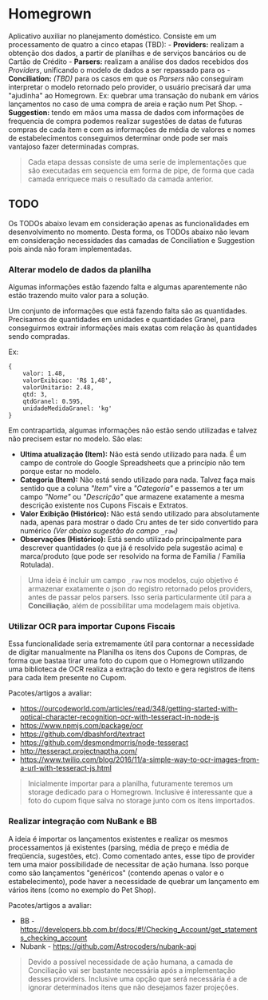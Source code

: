 # Homegrown 

Aplicativo auxiliar no planejamento doméstico.
Consiste em um processamento de quatro a cinco etapas (TBD): 
    - **Providers:** realizam a obtenção dos dados, a partir de planilhas e de serviços bancários ou de Cartão de Crédito
    - **Parsers:**  realizam a análise dos dados recebidos dos _Providers_, unificando o modelo de dados a ser repassado para os 
        - **Conciliation:** _(TBD)_ para os casos em que os _Parsers_ não conseguiram interpretar o modelo retornado pelo provider, o usuário precisará dar uma "ajudinha" ao Homegrown. Ex: quebrar uma transação do nubank em vários lançamentos no caso de uma compra de areia e ração num Pet Shop.
    - **Suggestion:** tendo em mãos uma massa de dados com informações de frequencia de compra podemos realizar sugestões de datas de futuras compras de cada item e com as informações de média de valores e nomes de estabelecimentos conseguimos determinar onde pode ser mais vantajoso fazer determinadas compras. 

> Cada etapa dessas consiste de uma serie de implementações que são executadas em sequencia em forma de pipe, de forma que cada camada enriquece mais o resultado da camada anterior.
    
## TODO

Os TODOs abaixo levam em consideração apenas as funcionalidades em desenvolvimento no momento. Desta forma, os TODOs abaixo não levam em consideração necessidades das camadas de Conciliation e Suggestion pois ainda não foram implementadas. 

### Alterar modelo de dados da planilha

Algumas informações estão fazendo falta e algumas aparentemente não estão trazendo muito valor para a solução.

Um conjunto de informações que está fazendo falta são as quantidades. Precisamos de quantidades em unidades e quantidades Granel, para conseguirmos extrair informações mais exatas com relação às quantidades sendo compradas.

Ex: 
```
{ 
    valor: 1.48, 
    valorExibicao: 'R$ 1,48', 
    valorUnitario: 2.48,
    qtd: 3, 
    qtdGranel: 0.595, 
    unidadeMedidaGranel: 'kg' 
}
```

Em contrapartida, algumas informações não estão sendo utilizadas e talvez não precisem estar no modelo. São elas:

- **Ultima atualização (Item):** Não está sendo utilizado para nada. É um campo de controle do Google Spreadsheets que a princípio não tem porque estar no modelo. 
- **Categoria (Item):** Não está sendo utilizado para nada. Talvez faça mais sentido que a coluna _"Item"_ vire a _"Categoria"_ e passemos a ter um campo _"Nome"_ ou _"Descrição"_ que armazene exatamente a mesma descrição existente nos Cupons Fiscais e Extratos.
- **Valor Exibição (Histórico):** Não está sendo utilizado para absolutamente nada, apenas para mostrar o dado Cru antes de ter sido convertido para numérico _(Ver abaixo sugestão do campo_ `_raw`_)_
- **Observações (Histórico):** Está sendo utilizado principalmente para descrever quantidades (o que já é resolvido pela sugestão acima) e marca/produto (que pode ser resolvido na forma de Familia / Familia Rotulada).

> Uma ideia é incluir um campo `_raw` nos modelos, cujo objetivo é armazenar exatamente o json do registro retornado pelos providers, antes de passar pelos parsers. Isso seria particularmente útil para a **Conciliação**, além de possibilitar uma modelagem mais objetiva.

### Utilizar OCR para importar Cupons Fiscais

Essa funcionalidade seria extremamente útil para contornar a necessidade de digitar manualmente na Planilha os itens dos Cupons de Compras, de forma que bastaa tirar uma foto do cupom que o Homegrown utilizando uma biblioteca de OCR realiza a extração do texto e gera registros de itens para cada item presente no Cupom.

Pacotes/artigos a avaliar:
- https://ourcodeworld.com/articles/read/348/getting-started-with-optical-character-recognition-ocr-with-tesseract-in-node-js
- https://www.npmjs.com/package/ocr
- https://github.com/dbashford/textract
- https://github.com/desmondmorris/node-tesseract
- http://tesseract.projectnaptha.com/
- https://www.twilio.com/blog/2016/11/a-simple-way-to-ocr-images-from-a-url-with-tesseract-js.html

> Inicialmente importar para a planilha, futuramente teremos um storage dedicado para o Homegrown. Inclusive é interessante que a foto do cupom fique salva no storage junto com os itens importados.


### Realizar integração com NuBank e BB

A ideia é importar os lançamentos existentes e realizar os mesmos processamentos já existentes (parsing, média de preço e média de freqüencia, sugestões, etc).
Como comentado antes, esse tipo de provider tem uma maior possibilidade de necessitar de ação humana. Isso porque como são lançamentos "genéricos" (contendo apenas o valor e o estabelecimento), pode haver a necessidade de quebrar um lançamento em vários itens (como no exemplo do Pet Shop).

Pacotes/artigos a avaliar:
- BB - https://developers.bb.com.br/docs/#!/Checking_Account/get_statements_checking_account
- Nubank - https://github.com/Astrocoders/nubank-api

> Devido a possível necessidade de ação humana, a camada de Conciliação vai ser bastante necessária após a implementação desses providers. Inclusive uma opção que será necessária é a de ignorar determinados itens que não desejamos fazer projeções.